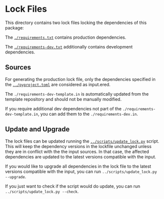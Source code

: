 <!--
 Copyright 2014 Kersten Henrik Breuer

 Licensed under the Apache License, Version 2.0 (the "License");
 you may not use this file except in compliance with the License.
 You may obtain a copy of the License at

     http://www.apache.org/licenses/LICENSE-2.0

 Unless required by applicable law or agreed to in writing, software
 distributed under the License is distributed on an "AS IS" BASIS,
 WITHOUT WARRANTIES OR CONDITIONS OF ANY KIND, either express or implied.
 See the License for the specific language governing permissions and
 limitations under the License.

-->

# Lock Files

This directory contains two lock files locking the dependencies of this package:

The [`./requirements.txt`](./requirements.txt) contains production dependencies.

The [`./requirements-dev.txt`](./requirements-dev.txt) additionally contains development
dependencies.

## Sources

For generating the production lock file, only the dependencies specified in the
[`../pyproject.toml`](../pyproject.toml) are considered as input.ered.

The `./requirements-dev-template.in` is automatically updated from the template
repository and should not be manually modified.

If you require additional dev dependencies not part of the
`./requirements-dev-template.in`, you can add them to the
`./requirements-dev.in`.

## Update and Upgrade

The lock files can be updated running the
[`../scripts/update_lock.py`](../scripts/update_lock.py) script. This will keep the
dependency versions in the lockfile unchanged unless they are in conflict with the
the input sources. In that case, the affected dependencies are updated to the latest
versions compatible with the input.

If you would like to upgrade all dependencies in the lock file to the latest versions
compatible with the input, you can run `../scripts/update_lock.py --upgrade`.

If you just want to check if the script would do update, you can run
`../scripts/update_lock.py --check`.
